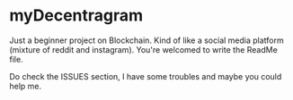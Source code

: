 # myDecentragram
Just a beginner project on Blockchain. Kind of like a social media platform (mixture of reddit and instagram). You're welcomed to write the ReadMe file.

Do check the ISSUES section, I have some troubles and maybe you could help me.
